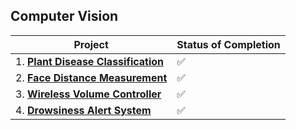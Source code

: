 ## Computer Vision

| Project | Status of Completion |
| ----- | -----|
| 1. [**Plant Disease Classification**](https://github.com/vaasu2002/Plant-Disease-Classification) | :white_check_mark: |
| 2. [**Face Distance Measurement**](https://github.com/vaasu2002/ComputerVision/tree/main/PROJECTS/Face%20Distance%20Measurement) | :white_check_mark: |
| 3. [**Wireless Volume Controller**](https://github.com/vaasu2002/ComputerVision/tree/main/PROJECTS/WIRELESS%20VOLUME%20CONTROLLER) | :white_check_mark: |
| 4. [**Drowsiness Alert System**](https://github.com/vaasu2002/ComputerVision/tree/main/PROJECTS/Drowsiness%20Alert%20System) | :white_check_mark: |
